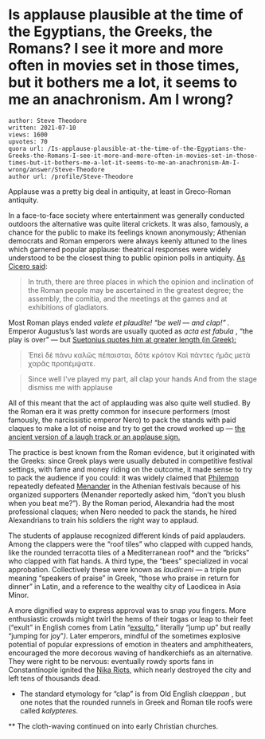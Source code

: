 # Is applause plausible at the time of the Egyptians, the Greeks, the Romans? I see it more and more often in movies set in those times, but it bothers me a lot, it seems to me an anachronism. Am I wrong?

	author: Steve Theodore
	written: 2021-07-10
	views: 1600
	upvotes: 70
	quora url: /Is-applause-plausible-at-the-time-of-the-Egyptians-the-Greeks-the-Romans-I-see-it-more-and-more-often-in-movies-set-in-those-times-but-it-bothers-me-a-lot-it-seems-to-me-an-anachronism-Am-I-wrong/answer/Steve-Theodore
	author url: /profile/Steve-Theodore


Applause was a pretty big deal in antiquity, at least in Greco-Roman antiquity.

In a face-to-face society where entertainment was generally conducted outdoors the alternative was quite literal crickets. It was also, famously, a chance for the public to make its feelings known anonymously; Athenian democrats and Roman emperors were always keenly attuned to the lines which garnered popular applause: theatrical responses were widely understood to be the closest thing to public opinion polls in antiquity. [As Cicero said](http://www.perseus.tufts.edu/hopper/text?doc=Perseus%3Atext%3A1999.02.0020%3Atext%3DSest.%3Asection%3D106):

> In truth, there are three places in which the opinion and inclination of the Roman people may be ascertained in the greatest degree; the assembly, the comitia, and the meetings at the games and at exhibitions of gladiators.

Most Roman plays ended _valete et plaudite! “be well — and clap!” ._ Emperor Augustus’s last words are usually quoted as _acta est fabula_ , “the play is over” — but [Suetonius quotes him at greater length (in Greek):](https://penelope.uchicago.edu/Thayer/E/Roman/Texts/Suetonius/12Caesars/Augustus*.html#99)

> Ἐπεὶ δὲ πάνυ καλῶς πέπαισται, δότε κρότον
Καὶ πάντες ἡμᾶς μετὰ χαρᾶς προπέμψατε.

> Since well I've played my part, all clap your hands
And from the stage dismiss me with applause

All of this meant that the act of applauding was also quite well studied. By the Roman era it was pretty common for insecure performers (most famously, the narcissistic emperor Nero) to pack the stands with paid claques to make a lot of noise and try to get the crowd worked up — [the ancient version of a laugh track or an applause sign.](https://www.quora.com/If-there-were-a-Latin-or-Greek-name-to-describe-an-intense-dislike-for-the-sound-of-canned-laughter-from-the-TV-what-would-it-be)

The practice is best known from the Roman evidence, but it originated with the Greeks: since Greek plays were usually debuted in competitive festival settings, with fame and money riding on the outcome, it made sense to try to pack the audience if you could: it was widely claimed that [Philemon](https://en.wikipedia.org/wiki/Philemon_(poet)) repeatedly defeated [Menander](https://en.wikipedia.org/wiki/Menander) in the Athenian festivals because of his organized supporters (Menander reportedly asked him, “don’t you blush when you beat me?”). By the Roman period, Alexandria had the most professional claques; when Nero needed to pack the stands, he hired Alexandrians to train his soldiers the right way to applaud.

The students of applause recognized different kinds of paid applauders. Among the clappers were the “roof tiles” who clapped with cupped hands, like the rounded terracotta tiles of a Mediterranean roof* and the “bricks” who clapped with flat hands. A third type, the “bees” specialized in vocal approbation. Collectively these were known as _laudiceni —_ a triple pun meaning “speakers of praise” in Greek, “those who praise in return for dinner” in Latin, and a reference to the wealthy city of Laodicea in Asia Minor.

A more dignified way to express approval was to snap you fingers. More enthusiastic crowds might twirl the hems of their togas or leap to their feet (“exult” in English comes from Latin “[exsulto](https://www.perseus.tufts.edu/hopper/text?doc=Perseus:text:1999.04.0059:entry=exsulto),” literally “jump up” but really “jumping for joy”_)._ Later emperors, mindful of the sometimes explosive potential of popular expressions of emotion in theaters and amphitheaters, encouraged the more decorous waving of handkerchiefs as an alternative. They were right to be nervous: eventually rowdy sports fans in Constantinople ignited the [Nika Riots](https://en.wikipedia.org/wiki/Nika_riots), which nearly destroyed the city and left tens of thousands dead.



* The standard etymology for “clap” is from Old English _claeppan_  , but one notes that the rounded runnels in Greek and Roman tile roofs were called _kalypteres._ 

** The cloth-waving continued on into early Christian churches.


